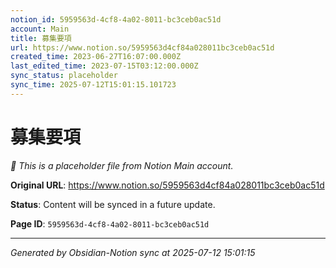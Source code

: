 ```yaml
---
notion_id: 5959563d-4cf8-4a02-8011-bc3ceb0ac51d
account: Main
title: 募集要項
url: https://www.notion.so/5959563d4cf84a028011bc3ceb0ac51d
created_time: 2023-06-27T16:07:00.000Z
last_edited_time: 2023-07-15T03:12:00.000Z
sync_status: placeholder
sync_time: 2025-07-12T15:01:15.101723
---
```


# 募集要項

*🔄 This is a placeholder file from Notion Main account.*

**Original URL**: https://www.notion.so/5959563d4cf84a028011bc3ceb0ac51d

**Status**: Content will be synced in a future update.

**Page ID**: `5959563d-4cf8-4a02-8011-bc3ceb0ac51d`

---

*Generated by Obsidian-Notion sync at 2025-07-12 15:01:15*
